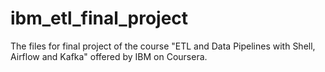 # ibm_etl_final_project
The files for final project of the course "ETL and Data Pipelines with Shell, Airflow and Kafka" offered by IBM on Coursera. 
